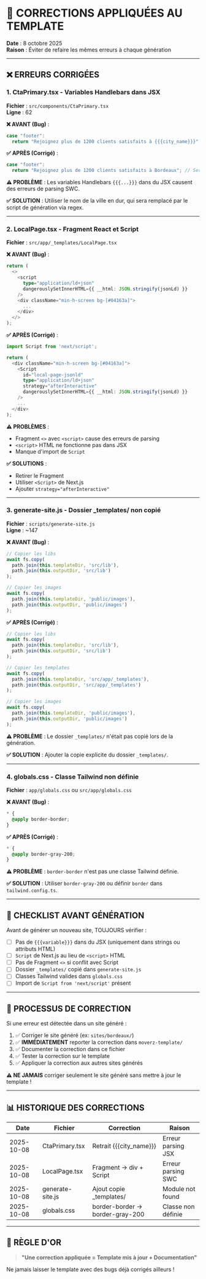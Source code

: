 # 🔧 CORRECTIONS APPLIQUÉES AU TEMPLATE

**Date** : 8 octobre 2025  
**Raison** : Éviter de refaire les mêmes erreurs à chaque génération

---

## ❌ ERREURS CORRIGÉES

### 1. **CtaPrimary.tsx - Variables Handlebars dans JSX**

**Fichier** : `src/components/CtaPrimary.tsx`  
**Ligne** : 62

**❌ AVANT (Bug)** :
```typescript
case "footer":
  return "Rejoignez plus de 1200 clients satisfaits à {{{city_name}}}";
```

**✅ APRÈS (Corrigé)** :
```typescript
case "footer":
  return "Rejoignez plus de 1200 clients satisfaits à Bordeaux"; // Sera remplacé par ville
```

**⚠️ PROBLÈME** : Les variables Handlebars `{{{...}}}` dans du JSX causent des erreurs de parsing SWC.

**✅ SOLUTION** : Utiliser le nom de la ville en dur, qui sera remplacé par le script de génération via regex.

---

### 2. **LocalPage.tsx - Fragment React et Script**

**Fichier** : `src/app/_templates/LocalPage.tsx`

**❌ AVANT (Bug)** :
```typescript
return (
  <>
    <script
      type="application/ld+json"
      dangerouslySetInnerHTML={{ __html: JSON.stringify(jsonLd) }}
    />
    <div className="min-h-screen bg-[#04163a]">
      ...
    </div>
  </>
);
```

**✅ APRÈS (Corrigé)** :
```typescript
import Script from 'next/script';

return (
  <div className="min-h-screen bg-[#04163a]">
    <Script
      id="local-page-jsonld"
      type="application/ld+json"
      strategy="afterInteractive"
      dangerouslySetInnerHTML={{ __html: JSON.stringify(jsonLd) }}
    />
    ...
  </div>
);
```

**⚠️ PROBLÈMES** :
- Fragment `<>` avec `<script>` cause des erreurs de parsing
- `<script>` HTML ne fonctionne pas dans JSX
- Manque d'import de `Script`

**✅ SOLUTIONS** :
- Retirer le Fragment
- Utiliser `<Script>` de Next.js
- Ajouter `strategy="afterInteractive"`

---

### 3. **generate-site.js - Dossier _templates/ non copié**

**Fichier** : `scripts/generate-site.js`  
**Ligne** : ~147

**❌ AVANT (Bug)** :
```javascript
// Copier les libs
await fs.copy(
  path.join(this.templateDir, 'src/lib'),
  path.join(this.outputDir, 'src/lib')
);

// Copier les images
await fs.copy(
  path.join(this.templateDir, 'public/images'),
  path.join(this.outputDir, 'public/images')
);
```

**✅ APRÈS (Corrigé)** :
```javascript
// Copier les libs
await fs.copy(
  path.join(this.templateDir, 'src/lib'),
  path.join(this.outputDir, 'src/lib')
);

// Copier les templates
await fs.copy(
  path.join(this.templateDir, 'src/app/_templates'),
  path.join(this.outputDir, 'src/app/_templates')
);

// Copier les images
await fs.copy(
  path.join(this.templateDir, 'public/images'),
  path.join(this.outputDir, 'public/images')
);
```

**⚠️ PROBLÈME** : Le dossier `_templates/` n'était pas copié lors de la génération.

**✅ SOLUTION** : Ajouter la copie explicite du dossier `_templates/`.

---

### 4. **globals.css - Classe Tailwind non définie**

**Fichier** : `app/globals.css` ou `src/app/globals.css`

**❌ AVANT (Bug)** :
```css
* {
  @apply border-border;
}
```

**✅ APRÈS (Corrigé)** :
```css
* {
  @apply border-gray-200;
}
```

**⚠️ PROBLÈME** : `border-border` n'est pas une classe Tailwind définie.

**✅ SOLUTION** : Utiliser `border-gray-200` ou définir `border` dans `tailwind.config.ts`.

---

## 📝 CHECKLIST AVANT GÉNÉRATION

Avant de générer un nouveau site, TOUJOURS vérifier :

- [ ] Pas de `{{{variable}}}` dans du JSX (uniquement dans strings ou attributs HTML)
- [ ] `Script` de Next.js au lieu de `<script>` HTML
- [ ] Pas de Fragment `<>` si conflit avec Script
- [ ] Dossier `_templates/` copié dans `generate-site.js`
- [ ] Classes Tailwind valides dans `globals.css`
- [ ] Import de `Script from 'next/script'` présent

---

## 🚀 PROCESSUS DE CORRECTION

Si une erreur est détectée dans un site généré :

1. ✅ Corriger le site généré (ex: `sites/bordeaux/`)
2. ✅ **IMMÉDIATEMENT** reporter la correction dans `moverz-template/`
3. ✅ Documenter la correction dans ce fichier
4. ✅ Tester la correction sur le template
5. ✅ Appliquer la correction aux autres sites générés

**⚠️ NE JAMAIS** corriger seulement le site généré sans mettre à jour le template !

---

## 📊 HISTORIQUE DES CORRECTIONS

| Date | Fichier | Correction | Raison |
|------|---------|-----------|--------|
| 2025-10-08 | CtaPrimary.tsx | Retrait {{{city_name}}} | Erreur parsing JSX |
| 2025-10-08 | LocalPage.tsx | Fragment → div + Script | Erreur parsing SWC |
| 2025-10-08 | generate-site.js | Ajout copie _templates/ | Module not found |
| 2025-10-08 | globals.css | border-border → border-gray-200 | Classe non définie |

---

## 🎯 RÈGLE D'OR

> **"Une correction appliquée = Template mis à jour + Documentation"**

Ne jamais laisser le template avec des bugs déjà corrigés ailleurs !


